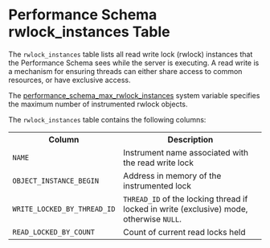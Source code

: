 # Performance Schema rwlock_instances Table

The `rwlock_instances` table lists all read write lock (rwlock) instances that the Performance Schema sees while the server is executing. A  read write is a mechanism for ensuring threads can either share access to common resources, or have exclusive access.

The [performance_schema_max_rwlock_instances](/kb/en/performance-schema-system-variables/#performance_schema_max_rwlock_instances) system variable specifies the maximum number of instrumented rwlock objects.

The `rwlock_instances` table contains the following columns:

<table><tbody><tr><th>Column</th><th>Description</th></tr>
<tr><td><code>NAME</code></td><td>Instrument name associated with the read write lock</td></tr>
<tr><td><code>OBJECT_INSTANCE_BEGIN</code></td><td>Address in memory of the instrumented lock</td></tr>
<tr><td><code>WRITE_LOCKED_BY_THREAD_ID</code></td><td><code>THREAD_ID</code> of the locking thread if locked in write (exclusive) mode, otherwise <code>NULL</code>.</td></tr>
<tr><td><code>READ_LOCKED_BY_COUNT</code></td><td>Count of current read locks held</td></tr>
</tbody></table>